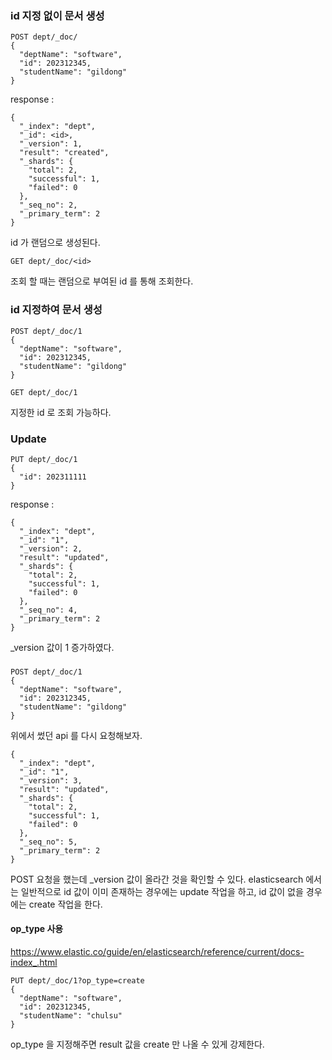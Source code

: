 ### id 지정 없이 문서 생성

```
POST dept/_doc/
{
  "deptName": "software",
  "id": 202312345,
  "studentName": "gildong"
}
```

response :

```
{
  "_index": "dept",
  "_id": <id>,
  "_version": 1,
  "result": "created",
  "_shards": {
    "total": 2,
    "successful": 1,
    "failed": 0
  },
  "_seq_no": 2,
  "_primary_term": 2
}
```

id 가 랜덤으로 생성된다.

```
GET dept/_doc/<id>
```

조회 할 때는 랜덤으로 부여된 id 를 통해 조회한다.

### id 지정하여 문서 생성

```
POST dept/_doc/1
{
  "deptName": "software",
  "id": 202312345,
  "studentName": "gildong"
}
```

```
GET dept/_doc/1
```

지정한 id 로 조회 가능하다.

### Update

```
PUT dept/_doc/1
{
  "id": 202311111
}
```

response :

```
{
  "_index": "dept",
  "_id": "1",
  "_version": 2,
  "result": "updated",
  "_shards": {
    "total": 2,
    "successful": 1,
    "failed": 0
  },
  "_seq_no": 4,
  "_primary_term": 2
}
```

_version 값이 1 증가하였다.

### 

```
POST dept/_doc/1
{
  "deptName": "software",
  "id": 202312345,
  "studentName": "gildong"
}
```

위에서 썼던 api 를 다시 요청해보자.

```
{
  "_index": "dept",
  "_id": "1",
  "_version": 3,
  "result": "updated",
  "_shards": {
    "total": 2,
    "successful": 1,
    "failed": 0
  },
  "_seq_no": 5,
  "_primary_term": 2
}
```

POST 요청을 했는데 _version 값이 올라간 것을 확인할 수 있다.
elasticsearch 에서는 일반적으로 id 값이 이미 존재하는 경우에는 update 작업을 하고, id 값이 없을 경우에는 create 작업을 한다.

#### op_type 사용

https://www.elastic.co/guide/en/elasticsearch/reference/current/docs-index_.html

```
PUT dept/_doc/1?op_type=create
{
  "deptName": "software",
  "id": 202312345,
  "studentName": "chulsu"
}
```

op_type 을 지정해주면 result 값을 create 만 나올 수 있게 강제한다.
